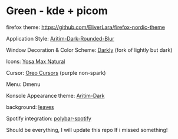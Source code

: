 # Green - kde + picom
firefox theme: https://github.com/EliverLara/firefox-nordic-theme

Application Style: [Aritim-Dark-Rounded-Blur](https://store.kde.org/p/1534788/)

Window Decoration & Color Scheme: [Darkly](https://www.pling.com/p/1651968) (fork of lightly but dark)

Icons: [Yosa Max Natural](https://www.pling.com/p/1196255)

Cursor: [Oreo Cursors](https://www.pling.com/p/1360254) (purple non-spark)

Menu: Dmenu

Konsole Appearance theme: [Aritim-Dark](https://www.pling.com/p/1283010)

background: [leaves](https://jooinn.com/images/leaves-113.jpg)

Spotify integration: [polybar-spotify](https://github.com/PrayagS/polybar-spotify)

Should be everything, I will update this repo If i missed something!
